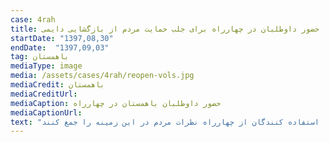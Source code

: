 ```yaml
---
case: 4rah
title: حضور داوطلبان در چهارراه برای جلب حمایت مردم از بازگشایی دایمی
startDate: "1397,08,30"
endDate:  "1397,09,03"
tag: باهمستان
mediaType: image
media: /assets/cases/4rah/reopen-vols.jpg
mediaCredit: باهمستان
mediaCreditUrl:  
mediaCaption: حضور داوطلبان باهمستان در چهارراه
mediaCaptionUrl:  
text: "در پی بازگشایی موقت چهارراه ولیعصر داوطلبان باهمستان در ساعات اوج ترافیک در چهارراه حضور یافتند تا ضمن گفتگو با استفاده کنندگان از چهارراه نظرات مردم در این زمینه را جمع کنند. "
---
```

